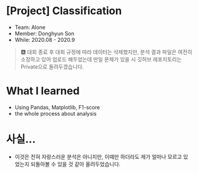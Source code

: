 # [Project] Classification
- Team: Alone
- Member: Donghyun Son
- While: 2020.08 - 2020.9

> 🅰️ 대회 종료 후 대회 규정에 따라 데이터는 삭제했지만, 분석 결과 파일은 여전히 소장하고 있어 업로드 해두었는데 만일 문제가 있을 시 깃허브 레포지토리는 Private으로 돌려두겠습니다.

# What I learned
- Using Pandas, Matplotlib, F1-score
- the whole process about analysis

# 사실...
- 이것은 전혀 자랑스러운 분석은 아니지만, 이때만 하더라도 제가 얼마나 모르고 있었는지 되돌아볼 수 있을 것 같아 올려두었습니다.